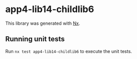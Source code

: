 # app4-lib14-childlib6

This library was generated with [Nx](https://nx.dev).

## Running unit tests

Run `nx test app4-lib14-childlib6` to execute the unit tests.
